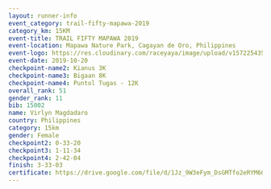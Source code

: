```yaml
---
layout: runner-info 
event_category: trail-fifty-mapawa-2019 
category_km: 15KM 
event-title: TRAIL FIFTY MAPAWA 2019  
event-location: Mapawa Nature Park, Cagayan de Oro, Philippines 
event-logo: https://res.cloudinary.com/raceyaya/image/upload/v1572254355/logo/trail-fifty-mapawa_fizjmb.jpg 
event-date: 2019-10-20 
checkpoint-name2: Kianus 3K 
checkpoint-name3: Bigaan 8K 
checkpoint-name4: Puntol Tugas - 12K 
overall_rank: 51
gender_rank: 11
bib: 15002
name: Virlyn Magdadaro
country: Philippines
category: 15km
gender: Female
checkpoint2: 0-33-20
checkpoint3: 1-11-34
checkpoint4: 2-42-04
finish: 3-33-03
certificate: https://drive.google.com/file/d/1Jz_9W3eFym_DsGMTfo2eRYM6GEpw8hWh/view?usp=sharing
---
```

